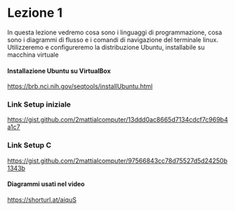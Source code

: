 # Lezione 1
In questa lezione vedremo cosa sono i linguaggi di programmazione, cosa sono i diagrammi di flusso e i comandi di navigazione del terminale linux. Utilizzeremo e configureremo la distribuzione Ubuntu, installabile su macchina virtuale

#### Installazione Ubuntu su VirtualBox
https://brb.nci.nih.gov/seqtools/installUbuntu.html

### Link Setup iniziale
https://gist.github.com/2mattialcomputer/13ddd0ac8665d7134cdcf7c969b4a1c7

### Link Setup C
https://gist.github.com/2mattialcomputer/97566843cc78d75527d5d24250b1343b

#### Diagrammi usati nel video
https://shorturl.at/aiquS
